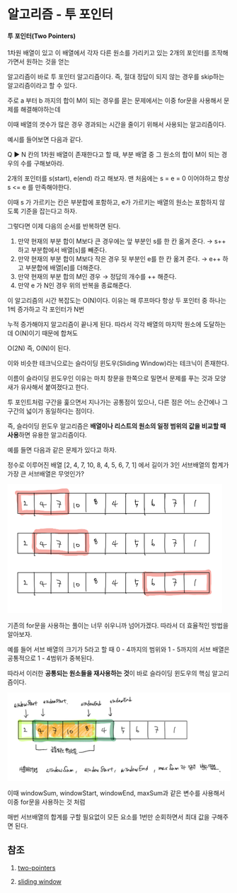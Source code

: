 # 알고리즘 - 투 포인터

#### 투 포인터(Two Pointers)

1차원 배열이 있고 이 배열에서 각자 다른 원소를 가리키고 있는 2개의 포인터를 조작해가면서 원하는 것을 얻는 <br>

알고리즘이 바로 투 포인터 알고리즘이다. 즉, 절대 정답이 되지 않는 경우를 skip하는 알고리즘이라고 할 수 있다. <br>

주로 a 부터 b 까지의 합이 M이 되는 경우를 묻는 문제에서는 이중 for문을 사용해서 문제를 해결해야하는데 <br>

이때 배열의 갯수가 많은 경우 경과되는 시간을 줄이기 위해서 사용되는 알고리즘이다.  <br>



예시를 들어보면 다음과 같다. <br>

Q ► N 칸의 1차원 배열이 존재한다고 할 때, 부분 배열 중 그 원소의 합이 M이 되는 경우의 수를 구해보아라. <br>

2개의 포인터를 s(start), e(end) 라고 해보자. 맨 처음에는 s = e = 0 이어야하고 항상 s <= e 를 만족해야한다. <br>

이때 s 가 가르키는 칸은 부분합에 포함하고, e가 가르키는 배열의 원소는 포함하지 않도록 기준을 잡는다고 하자. <br>

그렇다면 이제 다음의 순서를 반복하면 된다. <br>

1. 만약 현재의 부분 합이 M보다 큰 경우에는 앞 부분인 s를 한 칸 옮겨 준다. → s++ 하고 부분합에서 배열[s]를 빼준다.
2. 만약 현재의 부분 합이 M보다 작은 경우 뒷 부분인 e를 한 칸 옮겨 준다.  → e++ 하고 부분합에 배열[e]를 더해준다.
3. 만약 현재의 부분 합의 M인 경우 → 정답의 개수를 ++ 해준다.
4. 만약 e 가 N인 경우 위의 반복을 종료해준다. 

이 알고리즘의 시간 복잡도는 O(N)이다. 이유는 매 루프마다 항상 두 포인터 중 하나는 1씩 증가하고 각 포인터가 N번 <br>

누적 증가해야지 알고리즘이 끝나게 된다. 따라서 각각 배열의 마지막 원소에 도달하는데 O(N)이기 때문에 합쳐도 <br>

O(2N) 즉, O(N)이 된다. <br>



이와 비슷한 테크닉으로는 슬라이딩 윈도우(Sliding Window)라는 테크닉이 존재한다. <br>

이름이 슬라이딩 윈도우인 이유는 마치 창문을 한쪽으로 밀면서 문제를 푸는 것과 모양새가 유사해서 붙여졌다고 한다. <br>

투 포인트처럼 구간을 훑으면서 지나가는 공통점이 있으나, 다른 점은 어느 순간에나 그 구간의 넓이가 동일하다는 점이다. <br>

즉, 슬라이딩 윈도우 알고리즘은 **배열이나 리스트의 원소의 일정 범위의 값을 비교할 때 사용**하면 유용한 알고리즘이다. <br>

예를 들면 다음과 같은 문제가 있다고 하자. <br>

정수로 이루어진 배열 [2, 4, 7, 10, 8, 4, 5, 6, 7, 1] 에서 길이가 3인 서브배열의 합계가 가장 큰 서브배열은 무엇인가? <br>

<img src="../images/slidingWindow.png" alt="image" style="zoom:50%;" />

기존의 for문을 사용하는 풀이는 너무 쉬우니까 넘어가겠다. 따라서 더 효율적인 방법을 알아보자. <br>

예를 들어 서브 배열의 크기가 5라고 할 때 0 - 4까지의 범위와 1 - 5까지의 서브 배열은 공통적으로 1 - 4범위가 중복된다. <br>

따라서 이러한 **공통되는 원소들을 재사용하는 것**이 바로 슬라이딩 윈도우의 핵심 알고리즘이다. <br>

<img src="../images/slidingWindow1.png" alt="image" style="zoom:50%;" />

이때 windowSum, windowStart, windowEnd, maxSum과 같은 변수를 사용해서 이중 for문을 사용하는 것 처럼 <br>

매번 서브배열의 합계를 구할 필요없이 모든 요소를 1번만 순회하면서 최대 값을 구해주면 된다.   



## 참조 

1. [two-pointers](https://m.blog.naver.com/kks227/220795165570)

2. [sliding window](https://blog.fakecoding.com/archives/algorithm-slidingwindow/) 
